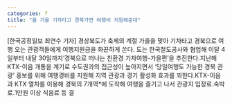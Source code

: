 ```yaml
---
categories: f
title: "올 가을 기차타고 경북가면 여행비 지원해준대"
---
```

[한국공정일보 최연수 기자] 경상북도가 축제의 계절 가을을 맞아 기차타고 경북으로 여행 오는 관광객들에게 여행지원금을 화끈하게 쏜다. 도는 한국철도공사와 협업해 이달 4일부터 내달 30일까지‘경북으로 떠나는 친환경 기차여행-가을편’을 추진한다.지난해 KTX-이음 개통을 계기로 수도권과의 접근성이 높아지면서 ‘당일여행도 가능한 경북 관광’ 홍보를 위해 여행경비를 지원해 지역 관광과 경기 활성화 효과를 꾀한다.KTX-이음과 KTX 열차를 이용해 경북의 7개역*에 도착해 여행을 즐기고 나서 관광지 입장료․숙박료․1만원 이상 식음료 등 결